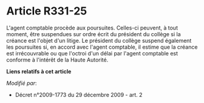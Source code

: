 # Article R331-25

L'agent comptable procède aux poursuites. Celles-ci peuvent, à tout moment, être suspendues sur ordre écrit du président du
collège si la créance est l'objet d'un litige. Le président du collège suspend également les poursuites si, en accord avec
l'agent comptable, il estime que la créance est irrécouvrable ou que l'octroi d'un délai par l'agent comptable est conforme à
l'intérêt de la Haute Autorité.

**Liens relatifs à cet article**

_Modifié par_:

  - Décret n°2009-1773 du 29 décembre 2009 - art. 2
